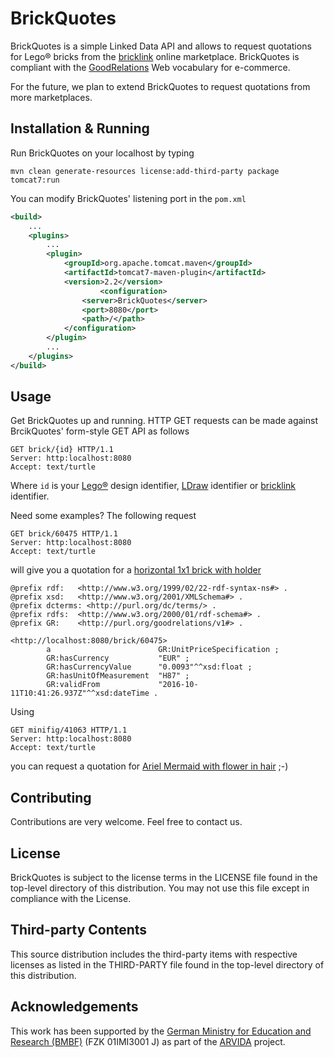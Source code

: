 # BrickQuotes
BrickQuotes is a simple Linked Data API and allows to request quotations for Lego® bricks from the [bricklink](http://www.bricklink.com) online marketplace.
BrickQuotes is compliant with the [GoodRelations](http://www.heppnetz.de/projects/goodrelations/) Web vocabulary for e-commerce.

For the future, we plan to extend BrickQuotes to request quotations from more marketplaces.

## Installation & Running
Run BrickQuotes on your localhost by typing
```
mvn clean generate-resources license:add-third-party package tomcat7:run
```

You can modify BrickQuotes' listening port in the `pom.xml`
```xml
<build>
	...
	<plugins>
		...
		<plugin>
			<groupId>org.apache.tomcat.maven</groupId>
			<artifactId>tomcat7-maven-plugin</artifactId>
			<version>2.2</version>  	
            		<configuration>
				<server>BrickQuotes</server>
				<port>8080</port>
				<path>/</path>
			</configuration>
		</plugin>
		...
	</plugins>
</build>
```

## Usage
Get BrickQuotes up and running. HTTP GET requests can be made against BrcikQuotes' form-style GET API as follows
```
GET brick/{id} HTTP/1.1
Server: http:localhost:8080
Accept: text/turtle
```
Where `id` is your [Lego®](http://www.lego.com/) design identifier, [LDraw](http://www.ldraw.org/) identifier or [bricklink](http://bricklink.com/) identifier.

Need some examples? The following request 
```
GET brick/60475 HTTP/1.1
Server: http:localhost:8080
Accept: text/turtle
```
will give you a quotation for a [horizontal 1x1 brick with holder](https://sh-s7-live-s.legocdn.com/is/image/LEGOPCS/4533763_s1?$PABspin$)
```
@prefix rdf:   <http://www.w3.org/1999/02/22-rdf-syntax-ns#> .
@prefix xsd:   <http://www.w3.org/2001/XMLSchema#> .
@prefix dcterms: <http://purl.org/dc/terms/> .
@prefix rdfs:  <http://www.w3.org/2000/01/rdf-schema#> .
@prefix GR:    <http://purl.org/goodrelations/v1#> .

<http://localhost:8080/brick/60475>
        a                        GR:UnitPriceSpecification ;
        GR:hasCurrency           "EUR" ;
        GR:hasCurrencyValue      "0.0093"^^xsd:float ;
        GR:hasUnitOfMeasurement  "H87" ;
        GR:validFrom             "2016-10-11T10:41:26.937Z"^^xsd:dateTime .
```

Using
```
GET minifig/41063 HTTP/1.1
Server: http:localhost:8080
Accept: text/turtle
```
you can request a quotation for [Ariel Mermaid with flower in hair](http://img.bricklink.com/ItemImage/MN/0/dp014.png) ;-) 
 

## Contributing
Contributions are very welcome. Feel free to contact us.

## License
BrickQuotes is subject to the license terms in the LICENSE file found in the top-level directory of this distribution.
You may not use this file except in compliance with the License.

## Third-party Contents
This source distribution includes the third-party items with respective licenses as listed in the THIRD-PARTY file found in the top-level directory of this distribution.

## Acknowledgements
This work has been supported by the [German Ministry for Education and Research (BMBF)](http://www.bmbf.de/en/index.html) (FZK 01IMI3001 J) as part of the [ARVIDA](http://www.arvida.de/) project.
